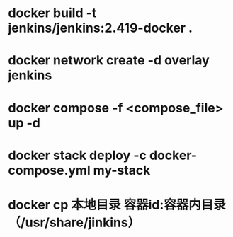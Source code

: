 # docker build -t jenkins/jenkins:2.419-docker .
# docker network create -d overlay jenkins
# docker compose -f <compose_file> up -d
# docker stack deploy -c docker-compose.yml my-stack
# docker cp 本地目录 容器id:容器内目录（/usr/share/jinkins）